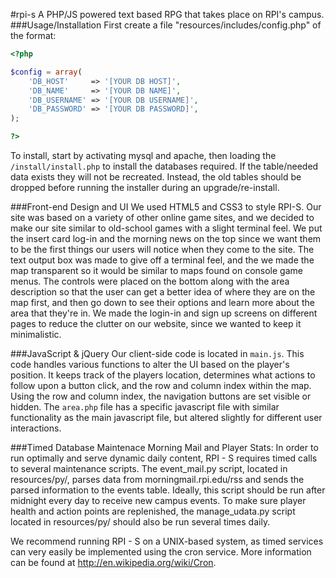#rpi-s
A PHP/JS powered text based RPG that takes place on RPI's campus.
###Usage/Installation
First create a file "resources/includes/config.php" of the format:
````php
<?php

$config = array(
    'DB_HOST'     => '[YOUR DB HOST]',
    'DB_NAME'	  => '[YOUR DB NAME]',
    'DB_USERNAME' => '[YOUR DB USERNAME]',
    'DB_PASSWORD' => '[YOUR DB PASSWORD]',
);

?>
````
To install, start by activating mysql and apache, then loading the `/install/install.php` to install the databases required. If the table/needed data exists they will not be recreated. Instead, the old tables should be dropped before running the installer during an upgrade/re-install.


###Front-end Design and UI
We used HTML5 and CSS3 to style RPI-S. Our site was based on a variety of other online game sites, and we decided to make our site similar to old-school games with a slight terminal feel. We put the insert card log-in and the morning news on the top since we want them to be the first things our users will notice when they come to the site. The text output box was made to give off a terminal feel, and the we made the map transparent so it would be similar to maps found on console game menus. The controls were placed on the bottom along with the area description so that the user can get a better idea of where they are on the map first, and then go down to see their options and learn more about the area that they're in. We made the login-in and sign up screens on different pages to reduce the clutter on our website, since we wanted to keep it minimalistic.


###JavaScript & jQuery
Our client-side code is located in `main.js`. This code handles various functions to alter the UI based on the player's position. It keeps track of the players location, determines what actions to follow upon a button click, and the row and column index within the map. Using the row and column index, the navigation buttons are set visible or hidden. The `area.php` file has a specific javascript file with similar functionality as the main javascript file, but altered slightly for different user interactions. 

###Timed Database Maintenace
Morning Mail and Player Stats: In order to run optimally and serve dynamic daily content, RPI - S requires timed calls to several maintenance scripts. The event_mail.py script, located in resources/py/, parses data from morningmail.rpi.edu/rss and sends the parsed information to the events table. Ideally, this script should be run after midnight every day to receive new campus events. To make sure player health and action points are replenished, the manage_udata.py script located in resources/py/ should also be run several times daily.

We recommend running RPI - S on a UNIX-based system, as timed services can very easily be implemented using the cron service. More information can be found at http://en.wikipedia.org/wiki/Cron.